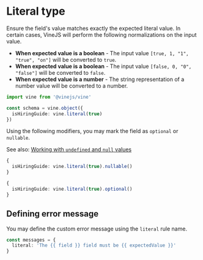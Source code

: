 # Literal type

Ensure the field's value matches exactly the expected literal value. In certain cases, VineJS will perform the following normalizations on the input value.

- **When expected value is a boolean** - The input value `[true, 1, "1", "true", "on"]` will be converted to `true`.
- **When expected value is a boolean** - The input value `[false, 0, "0", "false"]` will be converted to `false`.
- **When expected value is a number** - The string representation of a number value will be converted to a number.

```ts
import vine from '@vinejs/vine'

const schema = vine.object({
  isHiringGuide: vine.literal(true)
})
```

Using the following modifiers, you may mark the field as `optional` or `nullable`.

See also: [Working with `undefined` and `null` values](../guides/schema_101.md#nullable-and-optional-modifiers)

```ts
{
  isHiringGuide: vine.literal(true).nullable()
}
```

```ts
{
  isHiringGuide: vine.literal(true).optional()
}
```

## Defining error message

You may define the custom error message using the `literal` rule name.

```ts
const messages = {
  literal: 'The {{ field }} field must be {{ expectedValue }}'
}
```
